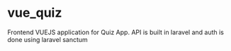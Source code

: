 # vue_quiz

Frontend VUEJS application for Quiz App. API is built in laravel and auth is done using laravel sanctum
